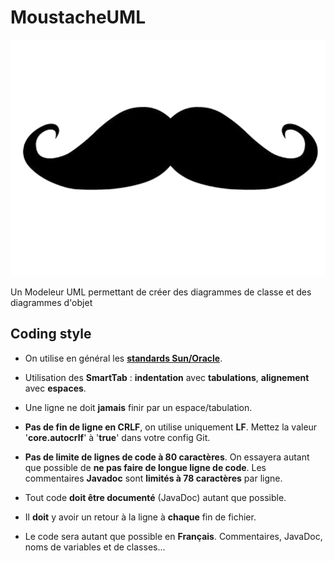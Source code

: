 MoustacheUML
============

![MoustacheUML Logo](img/MoustacheUML.png "MoustacheUML Logo")

Un Modeleur UML permettant de créer des diagrammes de classe et des diagrammes d'objet

Coding style
------------

* On utilise en général les **[standards Sun/Oracle](http://www.oracle.com/technetwork/java/javase/documentation/codeconvtoc-136057.html)**.

* Utilisation des **SmartTab** : **indentation** avec **tabulations**, **alignement** avec **espaces**.

* Une ligne ne doit **jamais** finir par un espace/tabulation.

* **Pas de fin de ligne en CRLF**, on utilise uniquement **LF**. Mettez la valeur '**core.autocrlf**' à '**true**' dans votre config Git.

* **Pas de limite de lignes de code à 80 caractères**. On essayera autant que possible de **ne pas faire de longue ligne de code**. Les commentaires **Javadoc** sont **limités à 78 caractères** par ligne.

* Tout code **doit être documenté** (JavaDoc) autant que possible.
    
* Il **doit** y avoir un retour à la ligne à **chaque** fin de fichier.

* Le code sera autant que possible en **Français**. Commentaires, JavaDoc, noms de variables et de classes...
